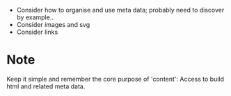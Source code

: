 - Consider how to organise and use meta data; probably need to discover by example..
- Consider images and svg
- Consider links


# Note
Keep it simple and remember the core purpose of 'content': Access to build html and related meta data.